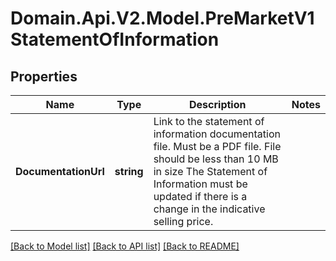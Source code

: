 # Domain.Api.V2.Model.PreMarketV1StatementOfInformation
## Properties

Name | Type | Description | Notes
------------ | ------------- | ------------- | -------------
**DocumentationUrl** | **string** | Link to the statement of information documentation file.  Must be a PDF file.  File should be less than 10 MB in size  The Statement of Information must be updated if there is a change in the indicative selling price. | 

[[Back to Model list]](../README.md#documentation-for-models) [[Back to API list]](../README.md#documentation-for-api-endpoints) [[Back to README]](../README.md)


